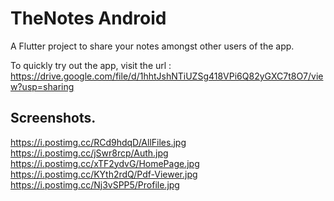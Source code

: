 # TheNotes Android

A Flutter project to share your notes amongst other users of the app.

To quickly try out the app, visit the url : https://drive.google.com/file/d/1hhtJshNTiUZSg418VPi6Q82yGXC7t8O7/view?usp=sharing

## Screenshots.
https://i.postimg.cc/RCd9hdqD/AllFiles.jpg
https://i.postimg.cc/jSwr8rcp/Auth.jpg
https://i.postimg.cc/xTF2ydvG/HomePage.jpg
https://i.postimg.cc/KYth2rdQ/Pdf-Viewer.jpg
https://i.postimg.cc/Nj3vSPP5/Profile.jpg
